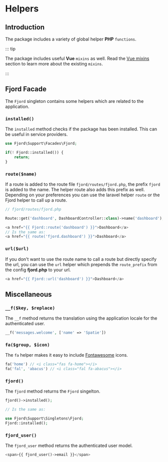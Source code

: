 # Helpers

## Introduction

The package includes a variety of global helper **PHP** `functions`.

::: tip

The package includes useful **Vue** `mixins` as well. Read the
[Vue mixins](../frontend/vue.md#mixins) section to learn more about the existing
`mixins`.

:::

## Fjord Facade

The `Fjord` singleton contains some helpers which are related to the
application.

<a name="method-php-fjord-installed"></a>

### `installed()`

The `installed` method checks if the package has been installed. This can be
useful in service providers.

```php
use Fjord\Support\Facades\Fjord;

if(! Fjord::installed()) {
    return;
}
```

<a name="method-php-fjord-route"></a>

### `route($name)`

If a route is added to the route file `fjord/routes/fjord.php`, the prefix
`fjord` is added to the name. The helper route also adds this prefix as well.
Depending on your preferences you can use the laravel helper `route` or the
Fjord helper to call up a route.

```php
// fjord/routes/fjord.php

Route::get('dashboard', DashboardController::class)->name('dashboard');
```

```php
<a href="{{ Fjord::route('dashboard') }}">Dashboard</a>
// Is the same as:
<a href="{{ route('fjord.dashboard') }}">Dashboard</a>
```

<a name="method-php-fjord-url"></a>

### `url($url)`

If you don't want to use the route name to call a route but directly specify the
url, you can use the `url` helper which prepends the `route_prefix` from the
config **fjord.php** to your url.

```php
<a href="{{ Fjord::url('dashboard') }}">Dashboard</a>
```

## Miscellaneous

<a name="method-php-f"></a>

### `__f($key, $replace)`

The `__f` method returns the translation using the application locale for the
authenticated user.

```php
__f('messages.welcome', ['name' => 'Spatie'])
```

<a name="method-php-fa"></a>

### `fa($group, $icon)`

The `fa` helper makes it easy to include
[Fontawesome](https://fontawesome.com/icons?d=gallery) icons.

```php
fa('home') // <i class="fas fa-home"></i>
fa('fal', 'abacus') // <i class="fal fa-abacus"></i>
```

<a name="method-php-fjord"></a>

### `fjord()`

The `fjord` method returns the `Fjord` singelton.

```php
fjord()->installed();

// Is the same as:

use Fjord\Support\Singletons\Fjord;
Fjord::installed();
```

<a name="method-php-fjord_user"></a>

### `fjord_user()`

The `fjord_user` method returns the authenticated user model.

```php
<span>{{ fjord_user()->email }}</span>
```
